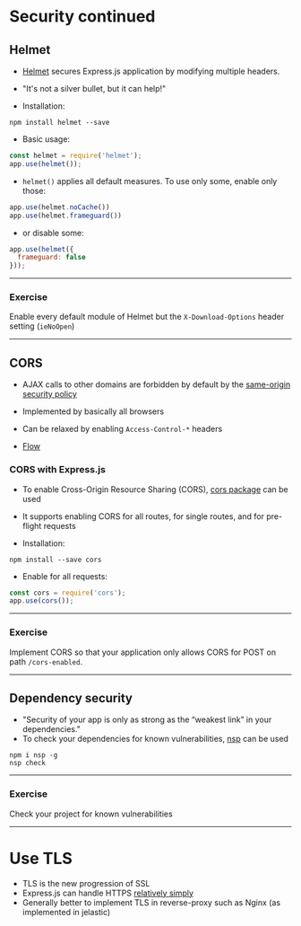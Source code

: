 # Security continued

## Helmet

* [Helmet](https://www.npmjs.com/package/helmet) secures Express.js application by modifying multiple headers. 
* "It's not a silver bullet, but it can help!"

* Installation: 

```shell
npm install helmet --save
```

* Basic usage:

```javascript
const helmet = require('helmet');
app.use(helmet());
```

* `helmet()` applies all default measures. To use only some, enable only those:

```javascript
app.use(helmet.noCache())
app.use(helmet.frameguard())
```

* or disable some:

```javascript
app.use(helmet({
  frameguard: false
}));
```

---

### Exercise

Enable every default module of Helmet but the `X-Download-Options` header setting (`ieNoOpen`)

---

## CORS

* AJAX calls to other domains are forbidden by default by the [same-origin security policy](https://en.wikipedia.org/wiki/Same-origin_policy)
* Implemented by basically all browsers
* Can be relaxed by enabling `Access-Control-*` headers

* [Flow](https://upload.wikimedia.org/wikipedia/commons/thumb/c/ca/Flowchart_showing_Simple_and_Preflight_XHR.svg/2000px-Flowchart_showing_Simple_and_Preflight_XHR.svg.png)

### CORS with Express.js

* To enable Cross-Origin Resource Sharing (CORS), [cors package](https://www.npmjs.com/package/cors) can be used
* It supports enabling CORS for all routes, for single routes, and for pre-flight requests

* Installation:

```shell
npm install --save cors
```

* Enable for all requests:

```javascript
const cors = require('cors');
app.use(cors());
```

---

### Exercise

Implement CORS so that your application only allows CORS for POST on path `/cors-enabled`.

---

## Dependency security

* "Security of your app is only as strong as the “weakest link” in your dependencies."
* To check your dependencies for known vulnerabilities, [nsp](https://www.npmjs.com/package/nsp) can be used

```shell
npm i nsp -g
nsp check
```

---

### Exercise
Check your project for known vulnerabilities

---

# Use TLS

* TLS is the new progression of SSL
* Express.js can handle HTTPS [relatively simply](../Week3/W3-4-https-passport.md)
* Generally better to implement TLS in reverse-proxy such as Nginx (as implemented in jelastic)

